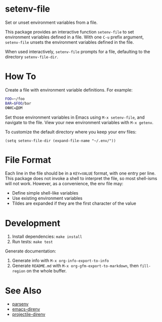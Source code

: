# setenv-file

Set or unset environment variables from a file.

This package provides an interactive function `setenv-file` to set environment
variables defined in a file. With one `C-u` prefix argument, `setenv-file`
unsets the environment variables defined in the file.

When used interactively, `setenv-file` prompts for a file, defaulting to the
directory `setenv-file-dir`.


# How To

Create a file with environment variable definitions. For example:

```sh
FOO=~/foo
BAR=$FOO/bar
ОФИС=ДОМ
```

Set those environment variables in Emacs using `M-x setenv-file`, and navigate
to the file. View your new environment variables with `M-x getenv`.

To customize the default directory where you keep your env files:

```emacs-lisp
(setq setenv-file-dir (expand-file-name "~/.env/"))
```


# File Format

Each line in the file should be in a `KEY=VALUE` format, with one entry per
line. This package does not invoke a shell to interpret the file, so most
shell-isms will not work. However, as a convenience, the env file may:

-   Define simple shell-like variables
-   Use existing environment variables
-   Tildes are expanded if they are the first character of the value


# Development

1.  Install dependencies: `make install`
2.  Run tests: `make test`

Generate documentation:

1.  Generate info with `M-x org-info-export-to-info`
2.  Generate `README.md` with `M-x org-gfm-export-to-markdown`, then
    `fill-region` on the whole buffer.


# See Also

-   [parsenv](https://github.com/articuluxe/parsenv)
-   [emacs-direnv](https://github.com/wbolster/emacs-direnv)
-   [projectile-direnv](https://github.com/christianromney/projectile-direnv)
